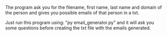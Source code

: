 The program ask you for the filename, first name, last name and domain of the person and gives you possible emails of that person in a txt.

Just run this program using: "py email_generator.py" and it will ask you some questions
before creating the txt file with the emails generated.
